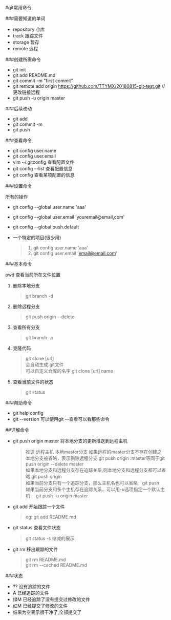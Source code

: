 #git常用命令

###需要知道的单词
* repository  仓库
* track 跟踪文件
* storage 暂存
* remote 远程


###创建所需命令
* git init
* git add README.md
* git commit -m "first commit"
* git remote add origin https://github.com/TTYMX/20180815-git-test.git //更改链接远程
* git push -u origin master


###后续改动

* git add 
* git commit -m 
* git push

###查看命令

* git config user.name
* git config user.email
* vim ~/.gitconfig 查看配置文件
* git config --list 查看配置信息
* git config <key> 查看某项配置的信息

###设置命令

所有的操作
* git config --global user.name 'aaa'
* git config --global user.email 'youremail@email,com'
* git config --global push.default

* 一个特定的项目(很少用)
    > 1. git config user.name 'aaa'
    > 2. git config user.email 'email@email.com'

###基本命令

pwd 查看当前所在文件位置
1. 删除本地分支
    > git branch -d <BranchName>
2. 删除远程分支
    > git push origin --delete <BranchName>
3. 查看所有分支
    > git branch -a
4. 克隆代码
    > git clone [url] <br>
    会自动生成.git文件  <br>
    可以自定义仓库的名字 git clone [url] name
5. 查看当前文件的状态
    > git status 

###帮助命令

* git help <verb>config
* git <verb> --version  可以使用git --查看可以看那些命令

##详解命令
* git push origin master 将本地分支的更新推送到远程主机
    > 推送 远程主机 本地master分支 如果远程的master分支不存在创建之<br>
    > 本地分支被省略，表示删除远程分支
    git push origin :master等同于git push origin --delete master<br>
    > 如果本地分支和远程分支存在追踪关系,则本地分支和远程分支都可以省略
    git push origin<br>
    > 如果当前分支只有一个追踪分支，那么主机名也可以省略　git push<br>
    > 如果当前分支和多个主机存在追踪关系，可以用-u选项指定一个默认主机
    　git push -u origin master

* git add 开始跟踪一个文件
    > eg: git add README.md

* git status 查看文件状态
    > git status -s 缩减的展示

* git rm 移出跟踪的文件
    > git rm README.md<br>
    git rm --cached README.md
    
###状态
 
 * ?? 没有追踪的文件
 * A  已经追踪的文件
 * 绿M 已经追踪了没有提交过修改的文件
 * 红M 已经提交了修改的文件
 * 结果为空表示很干净了,全部提交了

